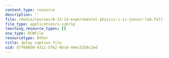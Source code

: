 ```yaml
---
content_type: resource
description: ''
file: /media/courses/8-13-14-experimental-physics-i-ii-junior-lab-fall-2016-spring-2017/d7f606b043115f629bc644ec5158c2ed_7AEqqdUtopA.vtt
file_type: application/x-subrip
learning_resource_types: []
ocw_type: OCWFile
resourcetype: Other
title: 3play caption file
uid: d7f606b0-4311-5f62-9bc6-44ec5158c2ed
---
```

